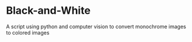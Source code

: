 # Black-and-White
A script using python and computer vision to convert monochrome images to colored images 
